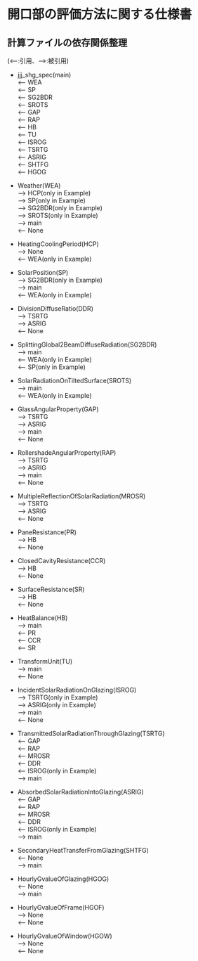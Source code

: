 # 開口部の評価方法に関する仕様書

## 計算ファイルの依存関係整理
(<--:引用、-->:被引用)  

* jjj_shg_spec(main)  
<-- WEA  
<-- SP  
<-- SG2BDR  
<-- SROTS  
<-- GAP  
<-- RAP  
<-- HB  
<-- TU  
<-- ISROG  
<-- TSRTG  
<-- ASRIG  
<-- SHTFG  
<-- HGOG  


* Weather(WEA)  
--> HCP(only in Example)  
--> SP(only in Example)  
--> SG2BDR(only in Example)  
--> SROTS(only in Example)  
--> main  
<-- None  

* HeatingCoolingPeriod(HCP)  
--> None  
<-- WEA(only in Example)  

* SolarPosition(SP)  
--> SG2BDR(only in Example)  
--> main  
<-- WEA(only in Example)  

* DivisionDiffuseRatio(DDR)  
--> TSRTG  
--> ASRIG   
<-- None  

* SplittingGlobal2BeamDiffuseRadiation(SG2BDR)  
--> main  
<-- WEA(only in Example)  
<-- SP(only in Example)  

* SolarRadiationOnTiltedSurface(SROTS)  
--> main  
<-- WEA(only in Example)  

* GlassAngularProperty(GAP)  
--> TSRTG  
--> ASRIG  
--> main  
<-- None  

* RollershadeAngularProperty(RAP)  
--> TSRTG  
--> ASRIG  
--> main  
<-- None  

* MultipleReflectionOfSolarRadiation(MROSR)  
--> TSRTG  
--> ASRIG  
<-- None  

* PaneResistance(PR)  
--> HB  
<-- None  

* ClosedCavityResistance(CCR)  
--> HB  
<-- None  

* SurfaceResistance(SR)  
--> HB  
<-- None  

* HeatBalance(HB)  
--> main  
<-- PR  
<-- CCR  
<-- SR  

* TransformUnit(TU)  
--> main  
<-- None  

* IncidentSolarRadiationOnGlazing(ISROG)  
--> TSRTG(only in Example)  
--> ASRIG(only in Example)  
--> main  
<-- None  

* TransmittedSolarRadiationThroughGlazing(TSRTG)  
<-- GAP  
<-- RAP  
<-- MROSR  
<-- DDR  
<-- ISROG(only in Example)  
--> main  

* AbsorbedSolarRadiationIntoGlazing(ASRIG)  
<-- GAP  
<-- RAP  
<-- MROSR  
<-- DDR  
<-- ISROG(only in Example)  
--> main  

* SecondaryHeatTransferFromGlazing(SHTFG)  
<-- None  
--> main  

* HourlyGvalueOfGlazing(HGOG)  
<-- None  
--> main  

* HourlyGvalueOfFrame(HGOF)  
--> None  
<-- None  

* HourlyGvalueOfWindow(HGOW)  
--> None  
<-- None  
